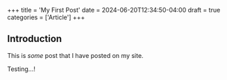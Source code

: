 +++
title = 'My First Post'
date = 2024-06-20T12:34:50-04:00
draft = true
categories = ['Article']
+++

## Introduction

This is *some* post that I have posted on my site.

Testing...!

